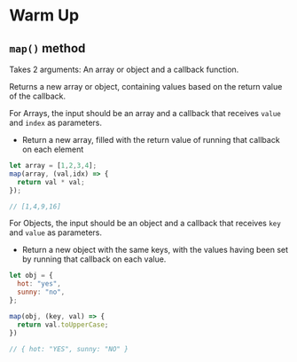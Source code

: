 # Warm Up

## `map()` method

Takes 2 arguments: An array or object and a callback function.

Returns a new array or object, containing values based on the return value of the callback.

For Arrays, the input should be an array and a callback that receives `value` and `index` as parameters.

- Return a new array, filled with the return value of running that callback on each element

```javascript
let array = [1,2,3,4];
map(array, (val,idx) => {
  return val * val;
});

// [1,4,9,16]
```

For Objects, the input should be an object and a callback that receives `key` and `value` as parameters.

- Return a new object with the same keys, with the values having been set by running that callback on each value.

```javascript
let obj = {
  hot: "yes",
  sunny: "no",
};

map(obj, (key, val) => {
  return val.toUpperCase;
})

// { hot: "YES", sunny: "NO" }
```
